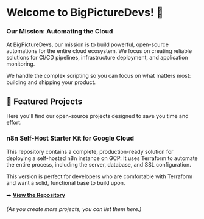 Welcome to BigPictureDevs! 👋
=============================

### Our Mission: Automating the Cloud

At BigPictureDevs, our mission is to build powerful, open-source automations for the entire cloud ecosystem. We focus on creating reliable solutions for CI/CD pipelines, infrastructure deployment, and application monitoring.

We handle the complex scripting so you can focus on what matters most: building and shipping your product.

🚀 Featured Projects
--------------------

Here you'll find our open-source projects designed to save you time and effort.

### n8n Self-Host Starter Kit for Google Cloud

This repository contains a complete, production-ready solution for deploying a self-hosted n8n instance on GCP. It uses Terraform to automate the entire process, including the server, database, and SSL configuration.

This version is perfect for developers who are comfortable with Terraform and want a solid, functional base to build upon.

➡️ [**View the Repository**](https://github.com/BigPictureDevs/n8n-gcp-starter-kit "null")

*(As you create more projects, you can list them here.)*
